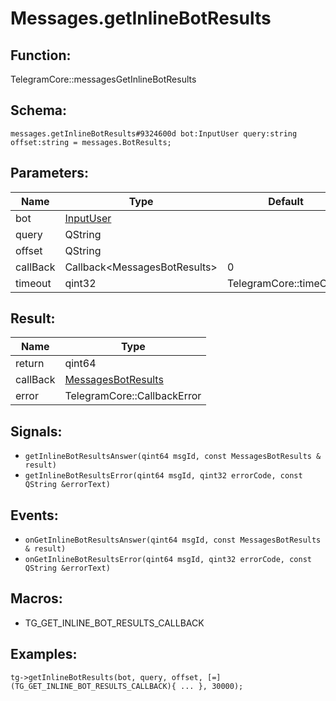 # Messages.getInlineBotResults

## Function:

TelegramCore::messagesGetInlineBotResults

## Schema:

`messages.getInlineBotResults#9324600d bot:InputUser query:string offset:string = messages.BotResults;`
## Parameters:

|Name|Type|Default|
|----|----|-------|
|bot|[InputUser](../../types/inputuser.md)||
|query|QString||
|offset|QString||
|callBack|Callback<MessagesBotResults\>|0|
|timeout|qint32|TelegramCore::timeOut()|

## Result:

|Name|Type|
|----|----|
|return|qint64|
|callBack|[MessagesBotResults](../../types/messagesbotresults.md)|
|error|TelegramCore::CallbackError|

## Signals:

* `getInlineBotResultsAnswer(qint64 msgId, const MessagesBotResults & result)`
* `getInlineBotResultsError(qint64 msgId, qint32 errorCode, const QString &errorText)`

## Events:

* `onGetInlineBotResultsAnswer(qint64 msgId, const MessagesBotResults & result)`
* `onGetInlineBotResultsError(qint64 msgId, qint32 errorCode, const QString &errorText)`

## Macros:

* TG_GET_INLINE_BOT_RESULTS_CALLBACK

## Examples:

`tg->getInlineBotResults(bot, query, offset, [=](TG_GET_INLINE_BOT_RESULTS_CALLBACK){
    ...
}, 30000);`
